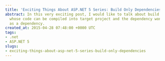 ```yaml
---
title: 'Exciting Things About ASP.NET 5 Series: Build Only Dependencies'
abstract: In this very exciting post, I would like to talk about build only dependencies
  whose code can be compiled into target project and the dependency won’t be shown
  as a dependency.
created_at: 2015-04-28 07:48:00 +0000 UTC
tags:
- .net
- ASP.NET 5
slugs:
- exciting-things-about-asp-net-5-series-build-only-dependencies
---
```

